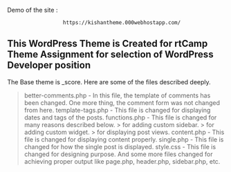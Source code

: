 Demo of the site : 
                      
                      https://kishantheme.000webhostapp.com/


This WordPress Theme is Created for rtCamp Theme Assignment for selection of WordPress Developer position
------------------------------------------------------------------------------------------------------------------------------
The Base theme is _score.
Here are some of the files described deeply.
> better-comments.php - In this file, the template of comments has been changed. One more thing, the comment form was not changed from       here.
> template-tags.php - This file is changed for displaying dates and tags of the posts.
> functions.php - This file is changed for many reasons described below.
      > for adding custom sidebar.
      > for adding custom widget.
      > for displaying post views.
> content.php - This file is changed for displaying content properly.
> single.php - This file is changed for how the single post is displayed.
> style.css - This file is changed for designing purpose.
And some more files changed for achieving proper output like page.php, header.php, sidebar.php, etc.


